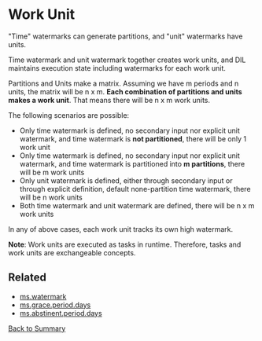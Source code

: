 # Work Unit

"Time" watermarks can generate partitions, and "unit" watermarks have units. 

Time watermark and unit watermark together creates work units, and DIL 
maintains execution state including watermarks for each work unit. 

Partitions and Units make a matrix. Assuming we have m periods and n units, 
the matrix will be n x m. **Each combination of partitions and units makes 
a work unit**. That means there will be n x m work units. 

The following scenarios are possible:

- Only time watermark is defined, no secondary input nor explicit unit 
watermark, and time watermark is **not partitioned**, 
there will be only 1 work unit 
- Only time watermark is defined, no secondary input nor explicit unit 
watermark, and time watermark is partitioned into **m partitions**, 
there will be m work units
- Only unit watermark is defined, either through secondary input or 
through explicit definition, default none-partition time watermark, 
there will be n work units
- Both time watermark and unit watermark are defined, there will 
be n x m work units

In any of above cases, each work unit tracks its own high watermark. 

**Note**: Work units are executed as tasks in runtime. Therefore, tasks and 
work units are exchangeable concepts.

## Related
- [ms.watermark](https://github.com/linkedin/data-integration-library/blob/master/docs/parameters/ms.watermark.md)
- [ms.grace.period.days](https://github.com/linkedin/data-integration-library/blob/master/docs/parameters/ms.grace.period.days.md)
- [ms.abstinent.period.days](https://github.com/linkedin/data-integration-library/blob/master/docs/parameters/ms.abstinent.period.days.md)

[Back to Summary](summary.md#work-unit)